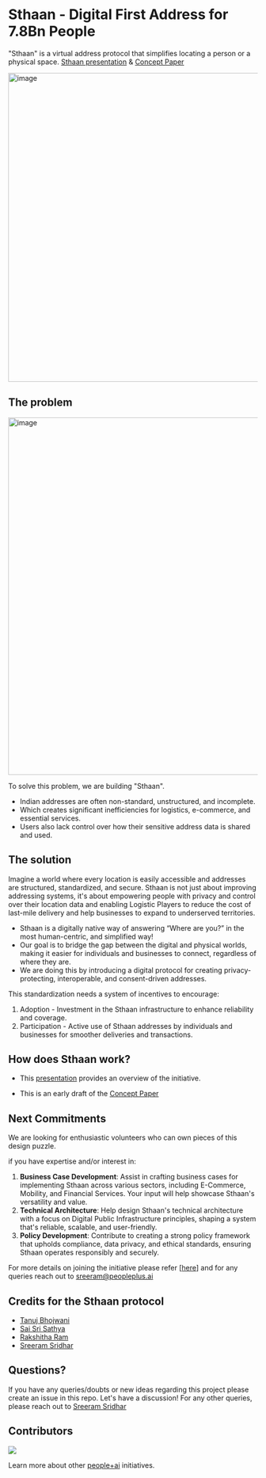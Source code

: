 # Sthaan - Digital First Address for 7.8Bn People

"Sthaan" is a virtual address protocol that simplifies locating a person or a physical space. [Sthaan presentation](https://docs.google.com/presentation/d/1S9vpHJ4-IhFt1T797lXOVB-yKXNZsy1c/edit?usp=sharing&ouid=114966122103238172500&rtpof=true&sd=true) & [Concept Paper](https://docs.google.com/document/d/1J1GJS8XHt3xQmyPngwO3rvbq7JBCEjdA/edit?usp=sharing&ouid=114966122103238172500&rtpof=true&sd=true) 

<img width="624" alt="image" src="https://github.com/PeoplePlusAI/Sthan/assets/151424479/e563ba48-e7ff-4c02-bcd1-9935a7487961">




## The problem 

<img width="722" alt="image" src="https://github.com/PeoplePlusAI/Sthan/assets/151424479/2286235b-9f78-4a57-9acb-fceeaaef0ebc">


To solve this problem, we are building "Sthaan". 

* Indian addresses are often non-standard, unstructured, and incomplete. 
* Which creates significant inefficiencies for logistics, e-commerce, and essential services. 
* Users also lack control over how their sensitive address data is shared and used.

## The solution  

Imagine a world where every location is easily accessible and addresses are structured, standardized, and secure. Sthaan is not just about improving addressing systems, it's about empowering people with privacy and control over their location data and enabling Logistic Players to reduce the cost of last-mile delivery and help businesses to expand to underserved territories. 

* Sthaan is a digitally native way of answering “Where are you?” in the most human-centric, and simplified way! 
* Our goal is to bridge the gap between the digital and physical worlds, making it easier for individuals and businesses to connect, regardless of where they are. 
* We are doing this by introducing a digital protocol for creating privacy-protecting, interoperable, and consent-driven addresses.

This standardization needs a system of incentives to encourage:
1. Adoption - Investment in the Sthaan infrastructure to enhance reliability and coverage.
2. Participation - Active use of Sthaan addresses by individuals and businesses for smoother deliveries and transactions.


## How does Sthaan work?

* This [presentation](https://docs.google.com/presentation/d/1S9vpHJ4-IhFt1T797lXOVB-yKXNZsy1c/edit?usp=sharing&ouid=114966122103238172500&rtpof=true&sd=true) provides an overview of the initiative.

* This is an early draft of the [Concept Paper](https://docs.google.com/document/d/1J1GJS8XHt3xQmyPngwO3rvbq7JBCEjdA/edit?usp=sharing&ouid=114966122103238172500&rtpof=true&sd=true) 



## Next Commitments

We are looking for enthusiastic volunteers who can own pieces of this design puzzle. 

if you have expertise and/or interest in:
1. **Business Case Development**: Assist in crafting business cases for implementing Sthaan across various sectors, including E-Commerce, Mobility, and Financial Services. Your input will help showcase Sthaan's versatility and value.
2. **Technical Architecture**: Help design Sthaan's technical architecture with a focus on Digital Public Infrastructure principles, shaping a system that's reliable, scalable, and user-friendly.
3. **Policy Development**: Contribute to creating a strong policy framework that upholds compliance, data privacy, and ethical standards, ensuring Sthaan operates responsibly and securely.

For more details on joining the initiative please refer [[here](https://peopleplus.ai/volunteer)] and for any queries reach out to sreeram@peopleplus.ai 

## Credits for the Sthaan protocol

* [Tanuj Bhojwani](https://www.linkedin.com/in/tanujbhojwani/) 
* [Sai Sri Sathya](https://www.linkedin.com/in/saisrisathya/) 
* [Rakshitha Ram](https://www.linkedin.com/in/rakshitha-ram-48351039/)
* [Sreeram Sridhar](https://www.linkedin.com/in/sreeram-sridhar/)


## Questions?

If you have any queries/doubts or new ideas regarding this project please create an issue in this repo. Let's have a discussion! For any other queries, please reach out to [Sreeram Sridhar](mailto:sreeram@peopleplus.ai) 

## Contributors
<a href="https://github.com/PeoplePlusAI/Sthaan/graphs/contributors">
  <img src="https://contrib.rocks/image?repo=PeoplePlusAI/Sthaan" />
</a>

Learn more about other [people+ai](https://peopleplus.ai/) initiatives.


  
